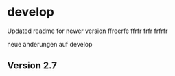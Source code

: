 # develop 
Updated readme for newer version
ffreerfe
ffrfr
frfr
frfrfr

 
neue änderungen auf develop
## Version 2.7